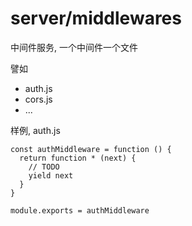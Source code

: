 server/middlewares
==================

中间件服务, 一个中间件一个文件

譬如
- auth.js
- cors.js
- ...

样例, auth.js
```
const authMiddleware = function () {
  return function * (next) {
    // TODO
    yield next
  }
}

module.exports = authMiddleware
```
